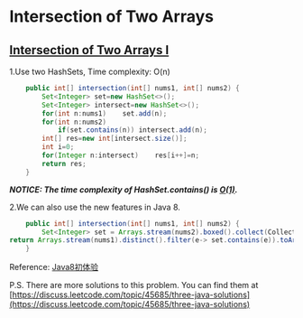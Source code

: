 # Intersection of Two Arrays

## [Intersection of Two Arrays I](https://leetcode.com/problems/intersection-of-two-arrays/)

1.Use two HashSets, Time complexity: O(n)

```java
	public int[] intersection(int[] nums1, int[] nums2) {
        Set<Integer> set=new HashSet<>();
        Set<Integer> intersect=new HashSet<>();
        for(int n:nums1)    set.add(n);
        for(int n:nums2)
            if(set.contains(n)) intersect.add(n);
        int[] res=new int[intersect.size()];
        int i=0;
        for(Integer n:intersect)    res[i++]=n;
        return res;
    }
```

***NOTICE: The time complexity of HashSet.contains() is [O(1)](http://stackoverflow.com/questions/25247854/hashset-contains-performance).***


2.We can also use the new features in Java 8.

```java
	public int[] intersection(int[] nums1, int[] nums2) {
        Set<Integer> set = Arrays.stream(nums2).boxed().collect(Collectors.toSet());
return Arrays.stream(nums1).distinct().filter(e-> set.contains(e)).toArray();
    }
```


Reference: [Java8初体验](http://ifeve.com/stream/)
<br/>

P.S. There are more solutions to this problem. You can find them at [https://discuss.leetcode.com/topic/45685/three-java-solutions](https://discuss.leetcode.com/topic/45685/three-java-solutions)